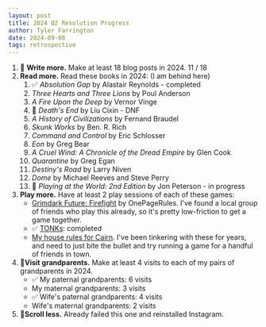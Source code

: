 ```yaml
---
layout: post
title: 2024 Q2 Resolution Progress
author: Tyler Farrington
date: 2024-09-08
tags: retrospective
---
```


1. 🚧 **Write more.** Make at least 18 blog posts in 2024. 11 / 18
2. **Read more.** Read these books in 2024: (I am behind here)
    1. ✅ *Absolution Gap* by Alastair Reynolds - completed
    2. *Three Hearts and Three Lions* by Poul Anderson
    3. *A Fire Upon the Deep* by Vernor Vinge
    4. 🚫 *Death's End* by Liu Cixin - DNF
    5. *A History of Civilizations* by Fernand Braudel
    6. *Skunk Works* by Ben. R. Rich
    7. *Command and Control* by Eric Schlosser
    8. *Eon* by Greg Bear
    9. *A Cruel Wind: A Chronicle of the Dread Empire* by Glen Cook
    10. *Quarantine* by Greg Egan
    11. *Destiny's Road* by Larry Niven
    12. *Dome* by Michael Reeves and Steve Perry
    13. 🚧 *Playing at the World: 2nd Edition* by Jon Peterson - in progress
3. **Play more.** Have at least 2 play sessions of each of these games:
    - [Grimdark Future: Firefight](https://www.onepagerules.com/games/grimdark-future-firefight) by OnePageRules. I've found a local group of friends who play this already, so it's pretty low-friction to get a game together.
    - ✅ [TONKs](https://28magcom.files.wordpress.com/2023/05/tonks.pdf): completed
    - [My house rules for Cairn](https://underwaterowlbear.github.io/pages/rules.html). I've been tinkering with these for years, and need to just bite the bullet and try running a game for a handful of friends in town.
4. 🚧**Visit grandparents.** Make at least 4 visits to each of my pairs of grandparents in 2024.
    - ✅ My paternal grandparents: 6 visits
    - My maternal grandparents: 3 visits
    - ✅ Wife's paternal grandparents: 4 visits
    - Wife's maternal grandparents: 2 visits
5. 🚫**Scroll less.** Already failed this one and reinstalled Instagram.